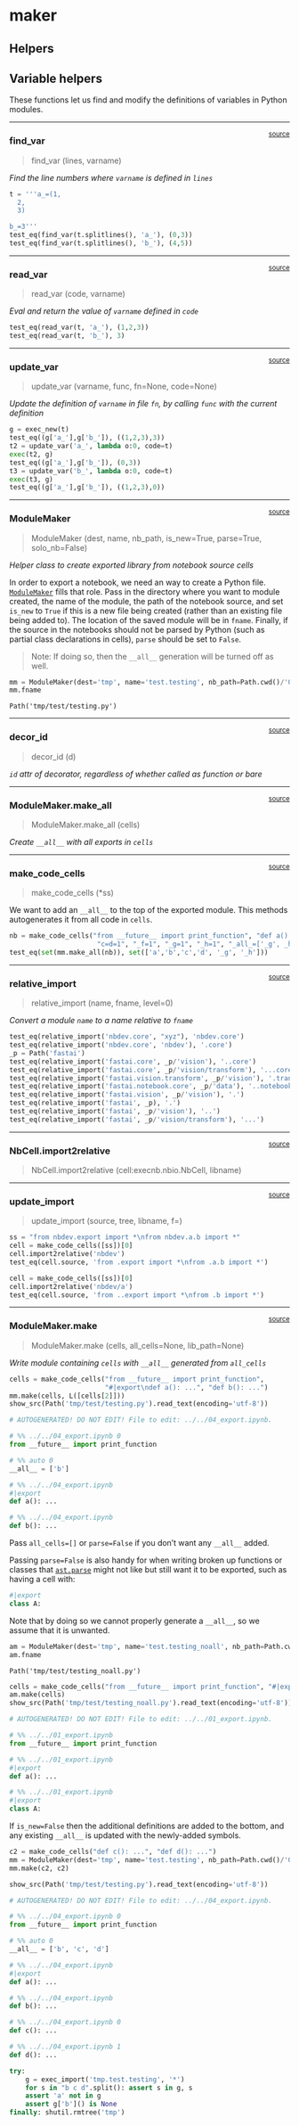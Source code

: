 # maker


<!-- WARNING: THIS FILE WAS AUTOGENERATED! DO NOT EDIT! -->

## Helpers

## Variable helpers

These functions let us find and modify the definitions of variables in
Python modules.

------------------------------------------------------------------------

<a
href="https://github.com/AnswerDotAI/nbdev/blob/main/nbdev/maker.py#L27"
target="_blank" style="float:right; font-size:smaller">source</a>

### find_var

>  find_var (lines, varname)

*Find the line numbers where `varname` is defined in `lines`*

``` python
t = '''a_=(1,
  2,
  3)

b_=3'''
test_eq(find_var(t.splitlines(), 'a_'), (0,3))
test_eq(find_var(t.splitlines(), 'b_'), (4,5))
```

------------------------------------------------------------------------

<a
href="https://github.com/AnswerDotAI/nbdev/blob/main/nbdev/maker.py#L37"
target="_blank" style="float:right; font-size:smaller">source</a>

### read_var

>  read_var (code, varname)

*Eval and return the value of `varname` defined in `code`*

``` python
test_eq(read_var(t, 'a_'), (1,2,3))
test_eq(read_var(t, 'b_'), 3)
```

------------------------------------------------------------------------

<a
href="https://github.com/AnswerDotAI/nbdev/blob/main/nbdev/maker.py#L48"
target="_blank" style="float:right; font-size:smaller">source</a>

### update_var

>  update_var (varname, func, fn=None, code=None)

*Update the definition of `varname` in file `fn`, by calling `func` with
the current definition*

``` python
g = exec_new(t)
test_eq((g['a_'],g['b_']), ((1,2,3),3))
t2 = update_var('a_', lambda o:0, code=t)
exec(t2, g)
test_eq((g['a_'],g['b_']), (0,3))
t3 = update_var('b_', lambda o:0, code=t)
exec(t3, g)
test_eq((g['a_'],g['b_']), ((1,2,3),0))
```

------------------------------------------------------------------------

<a
href="https://github.com/AnswerDotAI/nbdev/blob/main/nbdev/maker.py#L64"
target="_blank" style="float:right; font-size:smaller">source</a>

### ModuleMaker

>  ModuleMaker (dest, name, nb_path, is_new=True, parse=True, solo_nb=False)

*Helper class to create exported library from notebook source cells*

In order to export a notebook, we need an way to create a Python file.
[`ModuleMaker`](https://nbdev.fast.ai/api/maker.html#modulemaker) fills
that role. Pass in the directory where you want to module created, the
name of the module, the path of the notebook source, and set `is_new` to
`True` if this is a new file being created (rather than an existing file
being added to). The location of the saved module will be in `fname`.
Finally, if the source in the notebooks should not be parsed by Python
(such as partial class declarations in cells), `parse` should be set to
`False`.

> Note: If doing so, then the `__all__` generation will be turned off as
> well.

``` python
mm = ModuleMaker(dest='tmp', name='test.testing', nb_path=Path.cwd()/'04_export.ipynb', is_new=True)
mm.fname
```

    Path('tmp/test/testing.py')

------------------------------------------------------------------------

<a
href="https://github.com/AnswerDotAI/nbdev/blob/main/nbdev/maker.py#L76"
target="_blank" style="float:right; font-size:smaller">source</a>

### decor_id

>  decor_id (d)

*`id` attr of decorator, regardless of whether called as function or
bare*

------------------------------------------------------------------------

<a
href="https://github.com/AnswerDotAI/nbdev/blob/main/nbdev/maker.py#L95"
target="_blank" style="float:right; font-size:smaller">source</a>

### ModuleMaker.make_all

>  ModuleMaker.make_all (cells)

*Create `__all__` with all exports in `cells`*

------------------------------------------------------------------------

<a
href="https://github.com/AnswerDotAI/nbdev/blob/main/nbdev/maker.py#L111"
target="_blank" style="float:right; font-size:smaller">source</a>

### make_code_cells

>  make_code_cells (*ss)

We want to add an `__all__` to the top of the exported module. This
methods autogenerates it from all code in `cells`.

``` python
nb = make_code_cells("from __future__ import print_function", "def a():...", "def b():...",
                      "c=d=1", "_f=1", "_g=1", "_h=1", "_all_=['_g', _h]", "@patch\ndef h(self:ca):...")
test_eq(set(mm.make_all(nb)), set(['a','b','c','d', '_g', '_h']))
```

------------------------------------------------------------------------

<a
href="https://github.com/AnswerDotAI/nbdev/blob/main/nbdev/maker.py#L114"
target="_blank" style="float:right; font-size:smaller">source</a>

### relative_import

>  relative_import (name, fname, level=0)

*Convert a module `name` to a name relative to `fname`*

``` python
test_eq(relative_import('nbdev.core', "xyz"), 'nbdev.core')
test_eq(relative_import('nbdev.core', 'nbdev'), '.core')
_p = Path('fastai')
test_eq(relative_import('fastai.core', _p/'vision'), '..core')
test_eq(relative_import('fastai.core', _p/'vision/transform'), '...core')
test_eq(relative_import('fastai.vision.transform', _p/'vision'), '.transform')
test_eq(relative_import('fastai.notebook.core', _p/'data'), '..notebook.core')
test_eq(relative_import('fastai.vision', _p/'vision'), '.')
test_eq(relative_import('fastai', _p), '.')
test_eq(relative_import('fastai', _p/'vision'), '..')
test_eq(relative_import('fastai', _p/'vision/transform'), '...')
```

------------------------------------------------------------------------

<a
href="https://github.com/AnswerDotAI/nbdev/blob/main/nbdev/maker.py#L159"
target="_blank" style="float:right; font-size:smaller">source</a>

### NbCell.import2relative

>  NbCell.import2relative (cell:execnb.nbio.NbCell, libname)

------------------------------------------------------------------------

<a
href="https://github.com/AnswerDotAI/nbdev/blob/main/nbdev/maker.py#L144"
target="_blank" style="float:right; font-size:smaller">source</a>

### update_import

>  update_import (source, tree, libname, f=<function relative_import>)

``` python
ss = "from nbdev.export import *\nfrom nbdev.a.b import *"
cell = make_code_cells([ss])[0]
cell.import2relative('nbdev')
test_eq(cell.source, 'from .export import *\nfrom .a.b import *')

cell = make_code_cells([ss])[0]
cell.import2relative('nbdev/a')
test_eq(cell.source, 'from ..export import *\nfrom .b import *')
```

------------------------------------------------------------------------

<a
href="https://github.com/AnswerDotAI/nbdev/blob/main/nbdev/maker.py#L190"
target="_blank" style="float:right; font-size:smaller">source</a>

### ModuleMaker.make

>  ModuleMaker.make (cells, all_cells=None, lib_path=None)

*Write module containing `cells` with `__all__` generated from
`all_cells`*

``` python
cells = make_code_cells("from __future__ import print_function",
                        "#|export\ndef a(): ...", "def b(): ...")
mm.make(cells, L([cells[2]]))
show_src(Path('tmp/test/testing.py').read_text(encoding='utf-8'))
```

``` python
# AUTOGENERATED! DO NOT EDIT! File to edit: ../../04_export.ipynb.

# %% ../../04_export.ipynb 0
from __future__ import print_function

# %% auto 0
__all__ = ['b']

# %% ../../04_export.ipynb
#|export
def a(): ...

# %% ../../04_export.ipynb
def b(): ...
```

Pass `all_cells=[]` or `parse=False` if you don’t want any `__all__`
added.

Passing `parse=False` is also handy for when writing broken up functions
or classes that
[`ast.parse`](https://docs.python.org/3/library/ast.html#ast.parse)
might not like but still want it to be exported, such as having a cell
with:

``` python
#|export
class A:
```

Note that by doing so we cannot properly generate a `__all__`, so we
assume that it is unwanted.

``` python
am = ModuleMaker(dest='tmp', name='test.testing_noall', nb_path=Path.cwd()/'01_export.ipynb', is_new=True, parse=False)
am.fname
```

    Path('tmp/test/testing_noall.py')

``` python
cells = make_code_cells("from __future__ import print_function", "#|export\ndef a(): ...", "#|export\nclass A:")
am.make(cells)
show_src(Path('tmp/test/testing_noall.py').read_text(encoding='utf-8'))
```

``` python
# AUTOGENERATED! DO NOT EDIT! File to edit: ../../01_export.ipynb.

# %% ../../01_export.ipynb
from __future__ import print_function

# %% ../../01_export.ipynb
#|export
def a(): ...

# %% ../../01_export.ipynb
#|export
class A:
```

If `is_new=False` then the additional definitions are added to the
bottom, and any existing `__all__` is updated with the newly-added
symbols.

``` python
c2 = make_code_cells("def c(): ...", "def d(): ...")
mm = ModuleMaker(dest='tmp', name='test.testing', nb_path=Path.cwd()/'04_export.ipynb', is_new=False)
mm.make(c2, c2)
```

``` python
show_src(Path('tmp/test/testing.py').read_text(encoding='utf-8'))
```

``` python
# AUTOGENERATED! DO NOT EDIT! File to edit: ../../04_export.ipynb.

# %% ../../04_export.ipynb 0
from __future__ import print_function

# %% auto 0
__all__ = ['b', 'c', 'd']

# %% ../../04_export.ipynb
#|export
def a(): ...

# %% ../../04_export.ipynb
def b(): ...

# %% ../../04_export.ipynb 0
def c(): ...

# %% ../../04_export.ipynb 1
def d(): ...
```

``` python
try:
    g = exec_import('tmp.test.testing', '*')
    for s in "b c d".split(): assert s in g, s
    assert 'a' not in g
    assert g['b']() is None
finally: shutil.rmtree('tmp')
```
